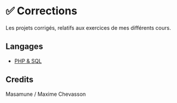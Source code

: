 # ✅ Corrections

Les projets corrigés, relatifs aux exercices de mes différents cours.

## Langages

- [PHP & SQL](./php-sql/)

## Credits

Masamune / Maxime Chevasson
